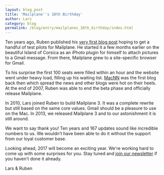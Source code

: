 ```yaml
---
layout: blog_post
title: 'Mailplane''s 10th Birthday'
author: Lars
category: blog
permalink: /blog/entry/mailplanes_10th_birthday/index.html
---
```


Ten years ago, Ruben published his [very first blog post](http://localhost:4000/blog/entry/would_you_like_to_become_a_mailplane_test_pilot/index.html) hoping to get a handful of test pilots for Mailplane. He started it a few months earlier on the beautiful Island of Corsica as an iPhoto plugin for himself to attach pictures to a Gmail message. From there, Mailplane grew to a site-specific browser for Gmail.

To his surprise the first 100 seats were filled within an hour and the website went under heavy load, filling up his waiting list. [MacNN](http://www.macnn.com) was the first blog back then which spread the news and other blogs were hot on their heels. At the end of 2007, Ruben was able to end the beta phase and officially release Mailplane.

In 2010, Lars joined Ruben to build Mailplane 3. It was a complete rewrite but still based on the same core values. Gmail should be a pleasure to use on the Mac. In 2013, we released Mailplane 3 and to our astonishment it is still around.

We want to say thank you! Ten years and 167 updates sound like incredible numbers to us. We wouldn’t have been able to do it without the support from our loyal customer base.

Looking ahead, 2017 will become an exciting year. We're working hard to come up with some surprises for you. Stay tuned and [join our newsletter](/#join_newsletter) if you haven't done it already.

Lars & Ruben